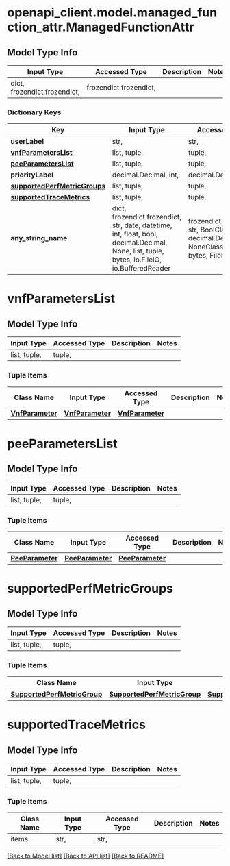 # openapi_client.model.managed_function_attr.ManagedFunctionAttr

## Model Type Info
Input Type | Accessed Type | Description | Notes
------------ | ------------- | ------------- | -------------
dict, frozendict.frozendict,  | frozendict.frozendict,  |  | 

### Dictionary Keys
Key | Input Type | Accessed Type | Description | Notes
------------ | ------------- | ------------- | ------------- | -------------
**userLabel** | str,  | str,  |  | [optional] 
**[vnfParametersList](#vnfParametersList)** | list, tuple,  | tuple,  |  | [optional] 
**[peeParametersList](#peeParametersList)** | list, tuple,  | tuple,  |  | [optional] 
**priorityLabel** | decimal.Decimal, int,  | decimal.Decimal,  |  | [optional] 
**[supportedPerfMetricGroups](#supportedPerfMetricGroups)** | list, tuple,  | tuple,  |  | [optional] 
**[supportedTraceMetrics](#supportedTraceMetrics)** | list, tuple,  | tuple,  |  | [optional] 
**any_string_name** | dict, frozendict.frozendict, str, date, datetime, int, float, bool, decimal.Decimal, None, list, tuple, bytes, io.FileIO, io.BufferedReader | frozendict.frozendict, str, BoolClass, decimal.Decimal, NoneClass, tuple, bytes, FileIO | any string name can be used but the value must be the correct type | [optional]

# vnfParametersList

## Model Type Info
Input Type | Accessed Type | Description | Notes
------------ | ------------- | ------------- | -------------
list, tuple,  | tuple,  |  | 

### Tuple Items
Class Name | Input Type | Accessed Type | Description | Notes
------------- | ------------- | ------------- | ------------- | -------------
[**VnfParameter**](VnfParameter.md) | [**VnfParameter**](VnfParameter.md) | [**VnfParameter**](VnfParameter.md) |  | 

# peeParametersList

## Model Type Info
Input Type | Accessed Type | Description | Notes
------------ | ------------- | ------------- | -------------
list, tuple,  | tuple,  |  | 

### Tuple Items
Class Name | Input Type | Accessed Type | Description | Notes
------------- | ------------- | ------------- | ------------- | -------------
[**PeeParameter**](PeeParameter.md) | [**PeeParameter**](PeeParameter.md) | [**PeeParameter**](PeeParameter.md) |  | 

# supportedPerfMetricGroups

## Model Type Info
Input Type | Accessed Type | Description | Notes
------------ | ------------- | ------------- | -------------
list, tuple,  | tuple,  |  | 

### Tuple Items
Class Name | Input Type | Accessed Type | Description | Notes
------------- | ------------- | ------------- | ------------- | -------------
[**SupportedPerfMetricGroup**](SupportedPerfMetricGroup.md) | [**SupportedPerfMetricGroup**](SupportedPerfMetricGroup.md) | [**SupportedPerfMetricGroup**](SupportedPerfMetricGroup.md) |  | 

# supportedTraceMetrics

## Model Type Info
Input Type | Accessed Type | Description | Notes
------------ | ------------- | ------------- | -------------
list, tuple,  | tuple,  |  | 

### Tuple Items
Class Name | Input Type | Accessed Type | Description | Notes
------------- | ------------- | ------------- | ------------- | -------------
items | str,  | str,  |  | 

[[Back to Model list]](../../README.md#documentation-for-models) [[Back to API list]](../../README.md#documentation-for-api-endpoints) [[Back to README]](../../README.md)

